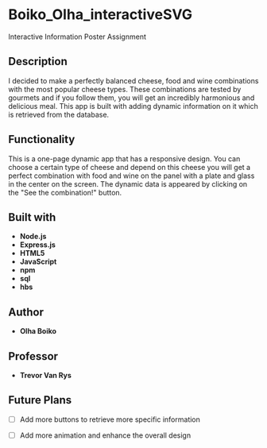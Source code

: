 # Boiko_Olha_interactiveSVG

Interactive Information Poster Assignment

## Description

I decided to make a perfectly balanced cheese, food and wine combinations with 
the most popular cheese types. These combinations are tested by gourmets and if you follow them, 
you will get an incredibly harmonious and delicious meal. This app is built with adding dynamic information on it which is retrieved from the database.

## Functionality

This is a one-page dynamic app that has a responsive design.  You can choose a certain type of cheese and depend on this cheese you will get a perfect combination with food and wine on the panel with a plate and glass in the center on the screen. The dynamic data is appeared by clicking on the "See the combination!" button.

## Built with

* **Node.js** 
* **Express.js** 
* **HTML5**
* **JavaScript**
* **npm**
* **sql**
* **hbs**


## Author

- **Olha Boiko** 

## Professor

- **Trevor Van Rys**

## Future Plans

- [ ] Add more buttons to retrieve more specific information
- [ ] Add more animation and enhance the overall design


